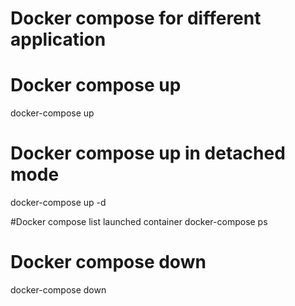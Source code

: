 # Docker compose for different application

# Docker compose up
docker-compose up

# Docker compose up in detached mode
docker-compose up -d

#Docker compose list launched container
docker-compose ps

# Docker compose down
docker-compose down
